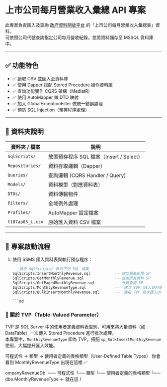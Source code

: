 ﻿# 上市公司每月營業收入彙總 API 專案

此專案負責匯入及查詢 [政府資料開放平台](https://data.gov.tw/dataset/2456) 的「上市公司每月營業收入彙總表」資料。  
可依照公司代號查詢指定公司每月營收紀錄，並將資料儲存至 MSSQL 資料庫中。

---

## ✅ 功能特色

- ✅ 讀取 CSV 並匯入至資料庫
- ✅ 使用 Dapper 搭配 Stored Procedure 操作資料庫
- ✅ 查詢功能實作 CQRS 架構（MediatR）
- ✅ 使用 AutoMapper 做 DTO 映射
- ✅ 加入 GlobalExceptionFilter 做統一錯誤處理
- ✅ 預防 SQL Injection（預存程序處理）

---

## 📂 資料夾說明

| 資料夾 / 檔案         | 說明                             |
|---------------------|----------------------------------|
| `SqlScripts/`       | 放置預存程序 SQL 檔案（Insert / Select） |
| `Repositories/`     | 資料存取邏輯（Dapper）                  |
| `Queries/`          | 查詢邏輯 (CQRS Handler / Query)      |
| `Models/`           | 資料模型（對應資料表）                 |
| `DTOs/`             | 資料傳輸物件                        |
| `Filters/`          | 全域例外處理                        |
| `Profiles/`         | AutoMapper 設定檔案                   |
| `t187ap05_L.csv`    | 原始匯入資料 CSV 檔案                |

---

## 🚀 專案啟動流程

1. 使用 SSMS 匯入資料表與執行預存程序：

   ```sql
   -- 請至 SqlScripts/ 執行下列 SQL 檔案
   SqlScripts/InsertMonthlyRevenue.sql           -- 建立單筆新增 SP
   SqlScripts/GetMonthlyRevenue.sql              -- 查詢所有資料 SP
   SqlScripts/GetPagedMonthlyRevenue.sql         -- 分頁查詢 SP
   SqlScripts/MonthlyRevenueType.sql             --  建立 TVP（匯入資料使用）
   SqlScripts/BulkInsertMonthlyRevenue.sql       --  使用 TVP 批次匯入的 SP

   ```md
### 📘 關於 TVP（Table-Valued Parameter）

TVP 是 SQL Server 中的使用者定義資料表型別，可用來將大量資料（如 DataTable）一次傳入 Stored Procedure 進行批次處理。  
本專案中，`MonthlyRevenueType` 即為 TVP，搭配 `sp_BulkInsertMonthlyRevenue` 使用，大幅提升匯入效能。

可程式性 → 類型 → 使用者定義的表格類型（User-Defined Table Types）
你會看到 MonthlyRevenueType 出現在這裡 ✅

ompanyRevenueDb
└── 可程式性
    └── 類型
        └── 使用者定義的表格類型
            └── dbo.MonthlyRevenueType ←  就在這！